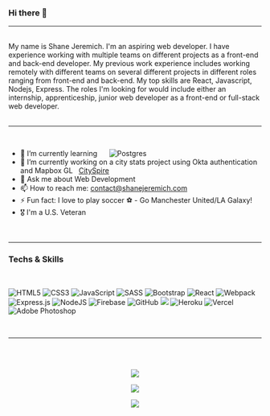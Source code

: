### Hi there 👋
---

</br>
My name is Shane Jeremich. I'm an aspiring web developer. I have experience working with multiple teams on different projects as a front-end and back-end developer. My previous work experience includes working remotely with different teams on several different projects in different roles ranging from front-end and back-end. My top skills are React, Javascript, Nodejs, Express. The roles I'm looking for would include either an internship, apprenticeship, junior web developer as a front-end or full-stack web developer.</br></br>

---

</br>


- 🌱 I’m currently learning &nbsp;&nbsp;&nbsp;&nbsp; <img alt="Postgres" src ="https://img.shields.io/badge/postgres-%23316192.svg?&style=flat&logo=postgresql&logoColor=white"/>
- 🔭 I’m currently working on a city stats project using Okta authentication and Mapbox GL &nbsp; [CitySpire](https://github.com/Lambda-School-Labs/cityspire-d-fe)
- 💬 Ask me about Web Development
- 📫 How to reach me: contact@shanejeremich.com
- ⚡ Fun fact: I love to play soccer ⚽ - Go Manchester United/LA Galaxy!
- 🎖  I'm a U.S. Veteran 


</br>

---

### Techs & Skills 
</br>
<p align="center>
  <img alt="HTML5" src="https://img.shields.io/badge/html5%20-%23E34F26.svg?&style=for-the-badge&logo=html5&logoColor=white"/>
  <img alt="HTML5" src="https://img.shields.io/badge/html5%20-%23E34F26.svg?&style=for-the-badge&logo=html5&logoColor=white"/>
  <img alt="CSS3" src="https://img.shields.io/badge/css3%20-%231572B6.svg?&style=for-the-badge&logo=css3&logoColor=white"/>
  <img alt="JavaScript" src="https://img.shields.io/badge/javascript%20-%23323330.svg?&style=for-the-badge&logo=javascript&logoColor=%23F7DF1E"/>
  <img alt="SASS" src="https://img.shields.io/badge/SASS%20-hotpink.svg?&style=for-the-badge&logo=SASS&logoColor=white"/>
  <img alt="Bootstrap" src="https://img.shields.io/badge/bootstrap%20-%23563D7C.svg?&style=for-the-badge&logo=bootstrap&logoColor=white"/>
  <img alt="React" src="https://img.shields.io/badge/react%20-%2320232a.svg?&style=for-the-badge&logo=react&logoColor=%2361DAFB"/>
  <img alt="Webpack" src="https://img.shields.io/badge/webpack%20-%238DD6F9.svg?&style=for-the-badge&logo=webpack&logoColor=black" />
  <img alt="Express.js" src="https://img.shields.io/badge/express.js%20-%23404d59.svg?&style=for-the-badge"/>
  <img alt="NodeJS" src="https://img.shields.io/badge/node.js%20-%2343853D.svg?&style=for-the-badge&logo=node.js&logoColor=white"/>
  <img alt="Firebase" src="https://img.shields.io/badge/firebase%20-%23039BE5.svg?&style=for-the-badge&logo=firebase"/>
  <img alt="GitHub" src="https://img.shields.io/badge/github%20-%23121011.svg?&style=for-the-badge&logo=github&logoColor=white"/>
  <img src="http://img.shields.io/badge/-VS%20Code-007ACC?style=for-the-badge&logo=visual%20studio%20code&logoColor=white">
  <img alt="Heroku" src="https://img.shields.io/badge/heroku%20-%23430098.svg?&style=for-the-badge&logo=heroku&logoColor=white"/>
  <img alt="Vercel" src="https://img.shields.io/badge/vercel%20-%23000000.svg?&style=for-the-badge&logo=vercel&logoColor=white"/>
  <img alt="Adobe Photoshop" src="https://img.shields.io/badge/adobe%20photoshop%20-%2331A8FF.svg?&style=for-the-badge&logo=adobe%20photoshop&logoColor=white"/>
</p></br>

---

</br></br>
<p align="center">
  <img src="https://github-readme-stats.vercel.app/api?username=sjeremich23&show_icons=true&theme=dark" />
</p>
<p align="center">
  <img src="https://github-readme-stats.vercel.app/api/top-langs/?username=sjeremich23&layout=compact&theme=dark" />
</p>
<p align="center">
  <img src="https://github-readme-stats.vercel.app/api/wakatime?username=sjeremich23&layout=compact" />
  </p>

</br></br>
